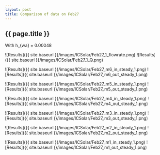 ```yaml
---
layout: post
title: Comparison of data on Feb27
---
```

{{ page.title }}
-----------------
With h_{wa} = 0.00048

![Results]({{ site.baseurl }}/images/ICSolar/Feb27_1_flowrate.png) ![Results]({{ site.baseurl }}/images/ICSolar/Feb27_1_Q.png)

![Results]({{ site.baseurl }}/images/ICSolar/Feb27_m6_in_steady_1.png) ![Results]({{ site.baseurl }}/images/ICSolar/Feb27_m6_out_steady_1.png)

![Results]({{ site.baseurl }}/images/ICSolar/Feb27_m5_in_steady_1.png) ![Results]({{ site.baseurl }}/images/ICSolar/Feb27_m5_out_steady_1.png)

![Results]({{ site.baseurl }}/images/ICSolar/Feb27_m4_in_steady_1.png) ![Results]({{ site.baseurl }}/images/ICSolar/Feb27_m4_out_steady_1.png)

![Results]({{ site.baseurl }}/images/ICSolar/Feb27_m3_in_steady_1.png) ![Results]({{ site.baseurl }}/images/ICSolar/Feb27_m3_out_steady_1.png)

![Results]({{ site.baseurl }}/images/ICSolar/Feb27_m2_in_steady_1.png) ![Results]({{ site.baseurl }}/images/ICSolar/Feb27_m2_out_steady_1.png)

![Results]({{ site.baseurl }}/images/ICSolar/Feb27_m1_in_steady_1.png) ![Results]({{ site.baseurl }}/images/ICSolar/Feb27_m1_out_steady_1.png)

